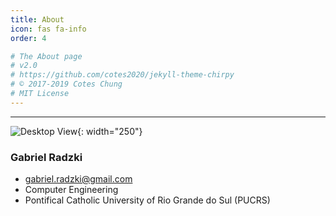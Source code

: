 ```yaml
---
title: About
icon: fas fa-info
order: 4

# The About page
# v2.0
# https://github.com/cotes2020/jekyll-theme-chirpy
# © 2017-2019 Cotes Chung
# MIT License
---
```


***


![Desktop View](https://i.postimg.cc/HTCB4Xv1/profile.jpg?dl=1){: width="250"}

### Gabriel Radzki
* gabriel.radzki@gmail.com
* Computer Engineering
* Pontifical Catholic University of Rio Grande do Sul (PUCRS)
